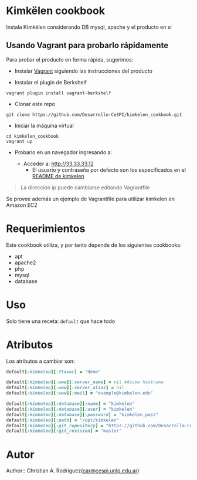 # Kimkëlen cookbook

Instala Kimkëlen considerando DB mysql, apache y el producto en si

## Usando Vagrant para probarlo rápidamente

Para probar el producto en forma rápida, sugerimos:

* Instalar [Vagrant](http://www.vagrantup.com) siguiendo las instrucciones del
  producto

* Instalar el plugin de Berkshelf 

```
vagrant plugin install vagrant-berkshelf
```

* Clonar este repo

```
git clone https://github.com/Desarrollo-CeSPI/kimkelen_cookbook.git
```

* Iniciar la máquina virtual
```
cd kimkelen_cookbook
vagrant up
```

* Probarlo en un navegador ingresando a:

  * Acceder a: http://33.33.33.12
    * El usuario y contraseña por defecto son los especificados en el [README de
      kimkelen](https://github.com/Desarrollo-CeSPI/kimkelen#atributos)

>La dirección ip puede cambiarse editando Vagrantfile

Se provee además un ejemplo de Vagrantfile para utilizar kimkelen en Amazon EC2

# Requerimientos

Este cookbook utiliza, y por tanto depende de los siguientes cookbooks:

* apt
* apache2
* php
* mysql
* database

# Uso

Solo tiene una receta: `default` que hace todo

# Atributos

Los atributos a cambiar son:

```ruby
default[:kimkelen][:flavor] = "demo"

default[:kimkelen][:www][:server_name] = nil #Asume hostname
default[:kimkelen][:www][:server_alias] = nil 
default[:kimkelen][:www][:mail] = "example@kimkelen.edu"

default[:kimkelen][:database][:name] = "kimkelen"
default[:kimkelen][:database][:user] = "kimkelen"
default[:kimkelen][:database][:password] = "kimkelen_pass"
default[:kimkelen][:path] = "/opt/kimkelen"
default[:kimkelen][:git_repository] = "https://github.com/Desarrollo-CeSPI/kimkelen.git"
default[:kimkelen][:git_revision] = "master"
```
# Autor

Author:: Christian A. Rodriguez(<car@cespi.unlp.edu.ar>)
